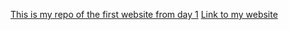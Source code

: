 [This is my repo of the first website from day 1](https://github.com/valentrobi/valentrobi.github.io)
[Link to my website](https://valentrobi.github.io)